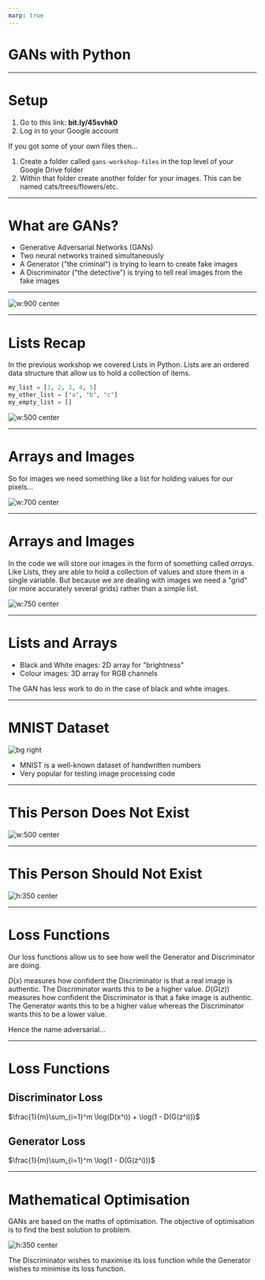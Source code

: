 ```yaml
---
marp: true
---
```


# GANs with Python

---

# Setup

1. Go to this link: **bit.ly/45svhk0**
2. Log in to your Google account

If you got some of your own files then...
1. Create a folder called `gans-workshop-files` in the top level of your Google Drive folder
2. Within that folder create another folder for your images. This can be named cats/trees/flowers/etc.

---

# What are GANs?

- Generative Adversarial Networks (GANs)
- Two neural networks trained simultaneously
- A Generator ("the criminal") is trying to learn to create fake images
- A Discriminator ("the detective") is trying to tell real images from the fake images

---

<style>
img[alt~="center"] {
  display: block;
  margin: 0 auto;
}
</style>

![w:900 center](./presentation-images/generator-discriminator.webp)

<!--
- The Criminal starts with "random data." This would be like drawing random images on a piece of paper while blindfolded.
- The Detective is presented with a real bank note and a fake note, and has to say which one it thinks is real.
- If the Detective can tell that they money is fake then the Criminal goes away and tries to get better at making fake money. The Detective got it right, so it doesn't change its behaviour.
- If the Detective can't tell that the counterfeit money is fake, then it tries to get better at spotting fake money. The Criminal doesn't change its behaviour because it was successful.
- After enough repetitions of this, we obtain "convergence" when the Criminal's fake money becomes so convincing that the Detective gives up on trying to tell what's what. All it can do is say there's a 50/50 chance because it's stumped.
 -->

---
# Lists Recap

In the previous workshop we covered Lists in Python. Lists are an ordered data structure that allow us to hold a collection of items.

```python
my_list = [1, 2, 3, 4, 5]
my_other_list = ["a", "b", "c"]
my_empty_list = []
```

![w:500 center](./presentation-images/python-list.png)

---

# Arrays and Images

So for images we need something like a list for holding values for our pixels...

![w:700 center](./presentation-images/star-image-example.png)

---
# Arrays and Images

In the code we will store our images in the form of something called _arrays_. Like Lists, they are able to hold a collection of values and store them in a single variable. But because we are dealing with images we need a "grid" (or more accurately several grids) rather than a simple list.

![w:750 center](./presentation-images/numpy-array.webp)

---
# Lists and Arrays

- Black and White images: 2D array for "brightness"
- Colour images: 3D array for RGB channels

The GAN has less work to do in the case of black and white images.

---

# MNIST Dataset

![bg right](./presentation-images/mnist.gif)

- MNIST is a well-known dataset of handwritten numbers
- Very popular for testing image processing code

---

# This Person Does Not Exist

![w:500 center](./presentation-images/doesnt-exist.jpg)

---

# This Person Should Not Exist

![h:350 center](./presentation-images/should-not-exist.png)

---
# Loss Functions

Our loss functions allow us to see how well the Generator and Discriminator are doing.

$D(x)$ measures how confident the Discriminator is that a real image is authentic. The Discriminator wants this to be a higher value.
$D(G(z))$ measures how confident the Discriminator is that a fake image is authentic. The Generator wants this to be a higher value whereas the Discriminator wants this to be a lower value.

Hence the name adversarial...

---
# Loss Functions

## Discriminator Loss
$\frac{1}{m}\sum_{i=1}^m \log(D(x^i)) + \log(1 - D(G(z^i)))$

## Generator Loss
$\frac{1}{m}\sum_{i=1}^m \log(1 - D(G(z^i)))$

---
# Mathematical Optimisation

GANs are based on the maths of optimisation. The objective of optimisation is to find the best solution to problem.

![h:350 center](./presentation-images/optimisation.png)

The Discriminator wishes to maximise its loss function while the Generator wishes to minimise its loss function.


